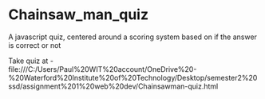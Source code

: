 # Chainsaw_man_quiz
A javascript quiz, centered around a scoring system based on if the answer is correct or not<br>

Take quiz at - <br> file:///C:/Users/Paul%20WIT%20account/OneDrive%20-%20Waterford%20Institute%20of%20Technology/Desktop/semester2%20ssd/assignment%201%20web%20dev/Chainsawman-quiz.html
